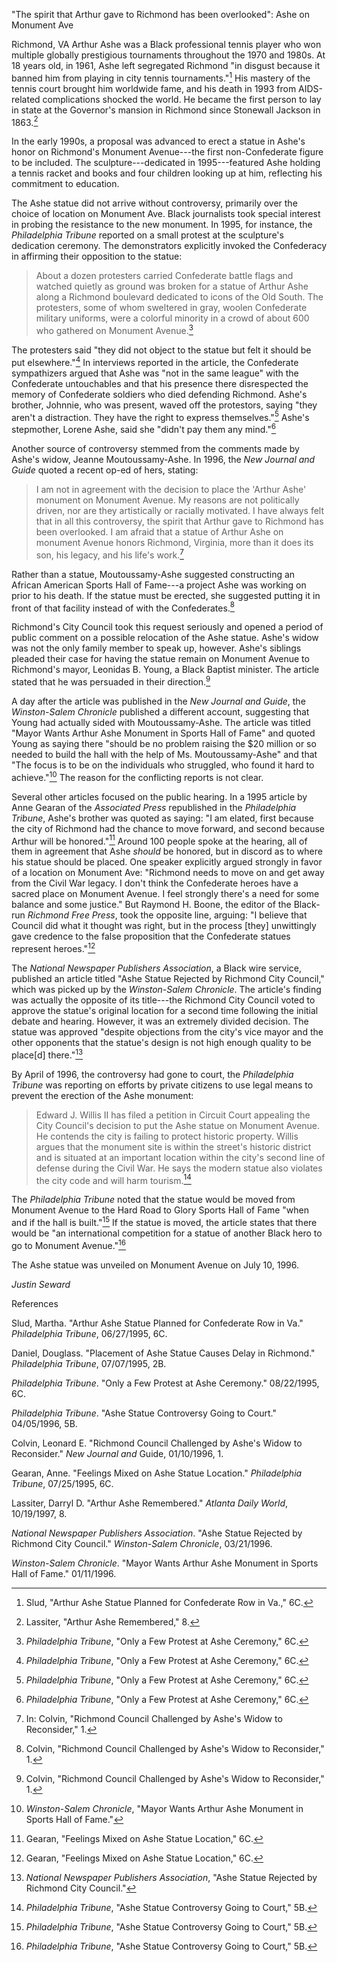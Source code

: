 "The spirit that Arthur gave to Richmond has been overlooked": Ashe on
Monument Ave

Richmond, VA Arthur Ashe was a Black professional tennis player who won
multiple globally prestigious tournaments throughout the 1970 and 1980s.
At 18 years old, in 1961, Ashe left segregated Richmond "in disgust
because it banned him from playing in city tennis tournaments."[^1] His
mastery of the tennis court brought him worldwide fame, and his death in
1993 from AIDS-related complications shocked the world. He became the
first person to lay in state at the Governor's mansion in Richmond since
Stonewall Jackson in 1863.[^2]

In the early 1990s, a proposal was advanced to erect a statue in Ashe's
honor on Richmond's Monument Avenue---the first non-Confederate figure
to be included. The sculpture---dedicated in 1995---featured Ashe
holding a tennis racket and books and four children looking up at him,
reflecting his commitment to education.

The Ashe statue did not arrive without controversy, primarily over the
choice of location on Monument Ave. Black journalists took special
interest in probing the resistance to the new monument. In 1995, for
instance, the *Philadelphia Tribune* reported on a small protest at the
sculpture's dedication ceremony. The demonstrators explicitly invoked
the Confederacy in affirming their opposition to the statue:

> About a dozen protesters carried Confederate battle flags and watched
> quietly as ground was broken for a statue of Arthur Ashe along a
> Richmond boulevard dedicated to icons of the Old South. The
> protesters, some of whom sweltered in gray, woolen Confederate
> military uniforms, were a colorful minority in a crowd of about 600
> who gathered on Monument Avenue.[^3]

The protesters said "they did not object to the statue but felt it
should be put elsewhere."[^4] In interviews reported in the article, the
Confederate sympathizers argued that Ashe was "not in the same league"
with the Confederate untouchables and that his presence there
disrespected the memory of Confederate soldiers who died defending
Richmond. Ashe's brother, Johnnie, who was present, waved off the
protestors, saying "they aren't a distraction. They have the right to
express themselves."[^5] Ashe's stepmother, Lorene Ashe, said she
"didn't pay them any mind."[^6]

Another source of controversy stemmed from the comments made by Ashe's
widow, Jeanne Moutoussamy-Ashe. In 1996, the *New Journal and Guide*
quoted a recent op-ed of hers, stating:

> I am not in agreement with the decision to place the 'Arthur Ashe'
> monument on Monument Avenue. My reasons are not politically driven,
> nor are they artistically or racially motivated. I have always felt
> that in all this controversy, the spirit that Arthur gave to Richmond
> has been overlooked. I am afraid that a statue of Arthur Ashe on
> monument Avenue honors Richmond, Virginia, more than it does its son,
> his legacy, and his life's work.[^7]

Rather than a statue, Moutoussamy-Ashe suggested constructing an African
American Sports Hall of Fame---a project Ashe was working on prior to
his death. If the statue must be erected, she suggested putting it in
front of that facility instead of with the Confederates.[^8]

Richmond's City Council took this request seriously and opened a period
of public comment on a possible relocation of the Ashe statue. Ashe's
widow was not the only family member to speak up, however. Ashe's
siblings pleaded their case for having the statue remain on Monument
Avenue to Richmond's mayor, Leonidas B. Young, a Black Baptist minister.
The article stated that he was persuaded in their direction.[^9]

A day after the article was published in the *New Journal and Guide*,
the *Winston-Salem Chronicle* published a different account, suggesting
that Young had actually sided with Moutoussamy-Ashe. The article was
titled "Mayor Wants Arthur Ashe Monument in Sports Hall of Fame" and
quoted Young as saying there "should be no problem raising the \$20
million or so needed to build the hall with the help of Ms.
Moutoussamy-Ashe" and that "The focus is to be on the individuals who
struggled, who found it hard to achieve."[^10] The reason for the
conflicting reports is not clear.

Several other articles focused on the public hearing. In a 1995 article
by Anne Gearan of the *Associated Press* republished in the
*Philadelphia Tribune*, Ashe's brother was quoted as saying: "I am
elated, first because the city of Richmond had the chance to move
forward, and second because Arthur will be honored."[^11] Around 100
people spoke at the hearing, all of them in agreement that Ashe *should*
be honored, but in discord as to where his statue should be placed. One
speaker explicitly argued strongly in favor of a location on Monument
Ave: "Richmond needs to move on and get away from the Civil War legacy.
I don't think the Confederate heroes have a sacred place on Monument
Avenue. I feel strongly there's a need for some balance and some
justice." But Raymond H. Boone, the editor of the Black-run *Richmond
Free Press*, took the opposite line, arguing: "I believe that Council
did what it thought was right, but in the process \[they\] unwittingly
gave credence to the false proposition that the Confederate statues
represent heroes."[^12]

The *National Newspaper Publishers Association*, a Black wire service,
published an article titled "Ashe Statue Rejected by Richmond City
Council," which was picked up by the *Winston-Salem Chronicle*. The
article's finding was actually the opposite of its title---the Richmond
City Council voted to approve the statue's original location for a
second time following the initial debate and hearing. However, it was an
extremely divided decision. The statue was approved "despite objections
from the city's vice mayor and the other opponents that the statue's
design is not high enough quality to be place\[d\] there."[^13]

By April of 1996, the controversy had gone to court, the *Philadelphia
Tribune* was reporting on efforts by private citizens to use legal means
to prevent the erection of the Ashe monument:

> Edward J. Willis II has filed a petition in Circuit Court appealing
> the City Council's decision to put the Ashe statue on Monument Avenue.
> He contends the city is failing to protect historic property. Willis
> argues that the monument site is within the street's historic district
> and is situated at an important location within the city's second line
> of defense during the Civil War. He says the modern statue also
> violates the city code and will harm tourism.[^14]

The *Philadelphia Tribune* noted that the statue would be moved from
Monument Avenue to the Hard Road to Glory Sports Hall of Fame "when and
if the hall is built."[^15] If the statue is moved, the article states
that there would be "an international competition for a statue of
another Black hero to go to Monument Avenue."[^16]

The Ashe statue was unveiled on Monument Avenue on July 10, 1996.

*Justin Seward*

References

Slud, Martha. "Arthur Ashe Statue Planned for Confederate Row in Va."
*Philadelphia Tribune*, 06/27/1995, 6C.

Daniel, Douglass. "Placement of Ashe Statue Causes Delay in Richmond."
*Philadelphia Tribune*, 07/07/1995, 2B.

*Philadelphia Tribune*. "Only a Few Protest at Ashe Ceremony."
08/22/1995, 6C.

*Philadelphia Tribune*. "Ashe Statue Controversy Going to Court."
04/05/1996, 5B.

Colvin, Leonard E. "Richmond Council Challenged by Ashe's Widow to
Reconsider." *New Journal and* Guide, 01/10/1996, 1.

Gearan, Anne. "Feelings Mixed on Ashe Statue Location." *Philadelphia
Tribune*, 07/25/1995, 6C.

Lassiter, Darryl D. "Arthur Ashe Remembered." *Atlanta Daily World*,
10/19/1997, 8.

*National Newspaper Publishers Association*. "Ashe Statue Rejected by
Richmond City Council." *Winston-Salem Chronicle*, 03/21/1996.

*Winston-Salem Chronicle*. "Mayor Wants Arthur Ashe Monument in Sports
Hall of Fame." 01/11/1996.

[^1]: Slud, "Arthur Ashe Statue Planned for Confederate Row in Va.," 6C.

[^2]: Lassiter, "Arthur Ashe Remembered," 8.

[^3]: *Philadelphia Tribune*, "Only a Few Protest at Ashe Ceremony," 6C.

[^4]: *Philadelphia Tribune*, "Only a Few Protest at Ashe Ceremony," 6C.

[^5]: *Philadelphia Tribune*, "Only a Few Protest at Ashe Ceremony," 6C.

[^6]: *Philadelphia Tribune*, "Only a Few Protest at Ashe Ceremony," 6C.

[^7]: In: Colvin, "Richmond Council Challenged by Ashe's Widow to
    Reconsider," 1.

[^8]: Colvin, "Richmond Council Challenged by Ashe's Widow to
    Reconsider," 1.

[^9]: Colvin, "Richmond Council Challenged by Ashe's Widow to
    Reconsider," 1.

[^10]: *Winston-Salem Chronicle*, "Mayor Wants Arthur Ashe Monument in
    Sports Hall of Fame."

[^11]: Gearan, "Feelings Mixed on Ashe Statue Location," 6C.

[^12]: Gearan, "Feelings Mixed on Ashe Statue Location," 6C.

[^13]: *National Newspaper Publishers Association*, "Ashe Statue
    Rejected by Richmond City Council."

[^14]: *Philadelphia Tribune*, "Ashe Statue Controversy Going to Court,"
    5B.

[^15]: *Philadelphia Tribune*, "Ashe Statue Controversy Going to Court,"
    5B.

[^16]: *Philadelphia Tribune*, "Ashe Statue Controversy Going to Court,"
    5B.
